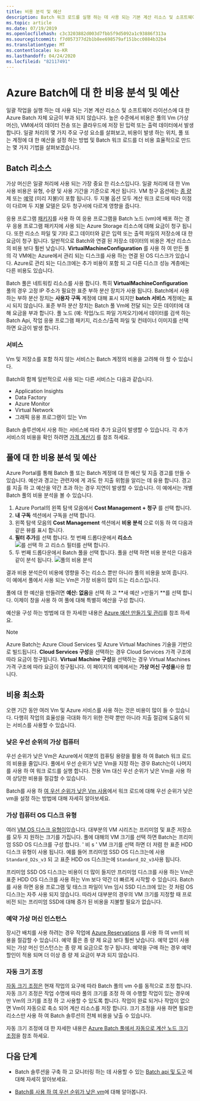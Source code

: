 ```yaml
---
title: 비용 분석 및 예산
description: Batch 워크 로드를 실행 하는 데 사용 되는 기본 계산 리소스 및 소프트웨어 라이선스에 대 한 비용 분석을 하 고 예산을 설정 하는 방법을 알아봅니다.
ms.topic: article
ms.date: 07/19/2019
ms.openlocfilehash: c3c3203882d003d7fbb5f9d5092a1c93886f313a
ms.sourcegitcommit: f7d057377d2b1b8ee698579af151bcc0884b32b4
ms.translationtype: MT
ms.contentlocale: ko-KR
ms.lasthandoff: 04/24/2020
ms.locfileid: "82117491"
---
```

# <a name="cost-analysis-and-budgets-for-azure-batch"></a>Azure Batch에 대 한 비용 분석 및 예산

일괄 작업을 실행 하는 데 사용 되는 기본 계산 리소스 및 소프트웨어 라이선스에 대 한 Azure Batch 자체 요금이 부과 되지 않습니다. 높은 수준에서 비용은 풀의 Vm (가상 머신), VM에서의 데이터 전송 또는 클라우드에 저장 된 입력 또는 출력 데이터에서 발생 합니다. 일괄 처리의 몇 가지 주요 구성 요소를 살펴보고, 비용이 발생 하는 위치, 풀 또는 계정에 대 한 예산을 설정 하는 방법 및 Batch 워크 로드를 더 비용 효율적으로 만드는 몇 가지 기법을 살펴보겠습니다.

## <a name="batch-resources"></a>Batch 리소스

가상 머신은 일괄 처리에 사용 되는 가장 중요 한 리소스입니다. 일괄 처리에 대 한 Vm 사용 비용은 유형, 수량 및 사용 기간을 기준으로 계산 됩니다. VM 청구 옵션에는 [종 량](https://azure.microsoft.com/offers/ms-azr-0003p/) 제 또는 [예약](../cost-management-billing/reservations/save-compute-costs-reservations.md) (미리 지불)이 포함 됩니다. 두 지불 옵션 모두 계산 워크 로드에 따라 이점이 다르며 두 지불 모델은 모두 청구서에 다르게 영향을 줍니다.

응용 프로그램 [패키지](batch-application-packages.md)를 사용 하 여 응용 프로그램을 Batch 노드 (vm)에 배포 하는 경우 응용 프로그램 패키지에 사용 되는 Azure Storage 리소스에 대해 요금이 청구 됩니다. 또한 리소스 파일 및 기타 로그 데이터와 같은 입력 또는 출력 파일의 저장소에 대 한 요금이 청구 됩니다. 일반적으로 Batch와 연결 된 저장소 데이터의 비용은 계산 리소스의 비용 보다 훨씬 낮습니다. **VirtualMachineConfiguration** 를 사용 하 여 만든 풀의 각 VM에는 Azure에서 관리 되는 디스크를 사용 하는 연결 된 OS 디스크가 있습니다. Azure로 관리 되는 디스크에는 추가 비용이 포함 되 고 다른 디스크 성능 계층에는 다른 비용도 있습니다.

Batch 풀은 네트워킹 리소스를 사용 합니다. 특히 **VirtualMachineConfiguration** 풀의 경우 고정 IP 주소가 필요한 표준 부하 분산 장치가 사용 됩니다. Batch에서 사용 하는 부하 분산 장치는 **사용자 구독** 계정에 대해 표시 되지만 **batch 서비스** 계정에는 표시 되지 않습니다. 표준 부하 분산 장치는 Batch 풀 Vm에 전달 되는 모든 데이터에 대해 요금을 부과 합니다. 풀 노드 (예: 작업/노드 파일 가져오기)에서 데이터를 검색 하는 Batch Api, 작업 응용 프로그램 패키지, 리소스/출력 파일 및 컨테이너 이미지를 선택 하면 요금이 발생 합니다.

### <a name="additional-services"></a>서비스

Vm 및 저장소를 포함 하지 않는 서비스는 Batch 계정의 비용을 고려해 야 할 수 있습니다.

Batch와 함께 일반적으로 사용 되는 다른 서비스는 다음과 같습니다.

- Application Insights
- Data Factory
- Azure Monitor
- Virtual Network
- 그래픽 응용 프로그램이 있는 Vm

Batch 솔루션에서 사용 하는 서비스에 따라 추가 요금이 발생할 수 있습니다. 각 추가 서비스의 비용을 확인 하려면 [가격 계산기](https://azure.microsoft.com/pricing/calculator/) 를 참조 하세요.

## <a name="cost-analysis-and-budget-for-a-pool"></a>풀에 대 한 비용 분석 및 예산

Azure Portal를 통해 Batch 풀 또는 Batch 계정에 대 한 예산 및 지출 경고를 만들 수 있습니다. 예산과 경고는 관련자에 게 과도 한 지출 위험을 알리는 데 유용 합니다. 경고를 지출 하 고 예산을 약간 초과 하는 경우 지연이 발생할 수 있습니다. 이 예에서는 개별 Batch 풀의 비용 분석을 볼 수 있습니다.

1. Azure Portal의 왼쪽 탐색 모음에서 **Cost Management + 청구** 를 선택 합니다.
1. **내 구독** 섹션에서 구독을 선택 합니다.
1. 왼쪽 탐색 모음의 **Cost Management** 섹션에서 **비용 분석** 으로 이동 하 여 다음과 같은 뷰를 표시 합니다.
1. **필터 추가**를 선택 합니다. 첫 번째 드롭다운에서 **리소스** ![를 선택 하 고 리소스 필터를 선택 합니다.](./media/batch-budget/resource-filter.png)
1. 두 번째 드롭다운에서 Batch 풀을 선택 합니다. 풀을 선택 하면 비용 분석은 다음과 같이 분석 됩니다.
    ![풀의 비용 분석](./media/batch-budget/pool-cost-analysis.png)

결과 비용 분석은이 비용에 영향을 주는 리소스 뿐만 아니라 풀의 비용을 보여 줍니다. 이 예에서 풀에서 사용 되는 Vm은 가장 비용이 많이 드는 리소스입니다.

풀에 대 한 예산을 만들려면 **예산: 없음**을 선택 하 고 **새 예산 >만들기 **를 선택 합니다. 이제이 창을 사용 하 여 풀에 대해 특별히 예산을 구성 합니다.

예산을 구성 하는 방법에 대 한 자세한 내용은 [Azure 예산 만들기 및 관리](../cost-management-billing/costs/tutorial-acm-create-budgets.md)를 참조 하세요.

> [!NOTE]
> Azure Batch는 Azure Cloud Services 및 Azure Virtual Machines 기술을 기반으로 빌드됩니다. **Cloud Services 구성**을 선택하는 경우 Cloud Services 가격 구조에 따라 요금이 청구됩니다. **Virtual Machine 구성**을 선택하는 경우 Virtual Machines 가격 구조에 따라 요금이 청구됩니다. 이 페이지의 예제에서는 **가상 머신 구성을**사용 합니다.

## <a name="minimize-cost"></a>비용 최소화

오랜 기간 동안 여러 Vm 및 Azure 서비스를 사용 하는 것은 비용이 많이 들 수 있습니다. 다행히 작업의 효율성을 극대화 하기 위한 전략 뿐만 아니라 지출 절감에 도움이 되는 서비스를 사용할 수 있습니다.

### <a name="low-priority-virtual-machines"></a>낮은 우선 순위의 가상 컴퓨터

우선 순위가 낮은 Vm은 Azure에서 여분의 컴퓨팅 용량을 활용 하 여 Batch 워크 로드의 비용을 줄입니다. 풀에서 우선 순위가 낮은 Vm을 지정 하는 경우 Batch는이 나머지를 사용 하 여 워크 로드를 실행 합니다. 전용 Vm 대신 우선 순위가 낮은 Vm을 사용 하 여 상당한 비용을 절감할 수 있습니다.

Batch를 사용 하 [여 우선 순위가 낮은 Vm 사용](batch-low-pri-vms.md)에서 워크 로드에 대해 우선 순위가 낮은 vm을 설정 하는 방법에 대해 자세히 알아보세요.

### <a name="virtual-machine-os-disk-type"></a>가상 컴퓨터 OS 디스크 유형

여러 [VM OS 디스크 유형이](../virtual-machines/windows/disks-types.md)있습니다. 대부분의 VM 시리즈는 프리미엄 및 표준 저장소를 모두 지 원하는 크기를 가집니다. 풀에 대해의 VM 크기를 선택 하면 Batch는 프리미엄 SSD OS 디스크를 구성 합니다. ' 비 s ' VM 크기를 선택 하면 더 저렴 한 표준 HDD 디스크 유형이 사용 됩니다. 예를 들어 프리미엄 SSD OS 디스크는에 사용 `Standard_D2s_v3` 되 고 표준 HDD os 디스크는에 `Standard_D2_v3`사용 됩니다.

프리미엄 SSD OS 디스크는 비용이 더 많이 들지만 프리미엄 디스크를 사용 하는 Vm은 표준 HDD OS 디스크를 사용 하는 Vm 보다 약간 더 빠르게 시작할 수 있습니다. Batch를 사용 하면 응용 프로그램 및 태스크 파일이 Vm 임시 SSD 디스크에 있는 것 처럼 OS 디스크는 자주 사용 되지 않습니다. 따라서 대부분의 경우의 VM 크기를 지정할 때 프로 비전 되는 프리미엄 SSD에 대해 증가 된 비용을 지불할 필요가 없습니다.

### <a name="reserved-virtual-machine-instances"></a>예약 가상 머신 인스턴스

장시간 배치를 사용 하려는 경우 작업에 [Azure Reservations](../cost-management-billing/reservations/save-compute-costs-reservations.md) 를 사용 하 여 vm의 비용을 절감할 수 있습니다. 예약 률은 종 량 제 요금 보다 훨씬 낮습니다. 예약 없이 사용 되는 가상 머신 인스턴스는 종 량 제 요금으로 청구 됩니다. 예약을 구매 하는 경우 예약 할인이 적용 되며 더 이상 종 량 제 요금이 부과 되지 않습니다.

### <a name="automatic-scaling"></a>자동 크기 조정

[자동 크기 조정은](batch-automatic-scaling.md) 현재 작업의 요구에 따라 Batch 풀의 vm 수를 동적으로 조정 합니다. 자동 크기 조정은 작업 수명에 따라 풀의 크기를 조정 하 여 수행할 작업이 있는 경우에만 Vm의 크기를 조정 하 고 사용할 수 있도록 합니다. 작업이 완료 되거나 작업이 없으면 Vm이 자동으로 축소 되어 계산 리소스를 저장 합니다. 크기 조정을 사용 하면 필요한 리소스만 사용 하 여 Batch 솔루션의 전체 비용을 낮출 수 있습니다.

자동 크기 조정에 대 한 자세한 내용은 [Azure Batch 풀에서 자동으로 계산 노드 크기 조정](batch-automatic-scaling.md)을 참조 하세요.

## <a name="next-steps"></a>다음 단계

- Batch 솔루션을 구축 하 고 모니터링 하는 데 사용할 수 있는 [Batch api 및 도구](batch-apis-tools.md) 에 대해 자세히 알아보세요.  

- [Batch를 사용 하 여 우선 순위가 낮은 vm](batch-low-pri-vms.md)에 대해 알아봅니다.
